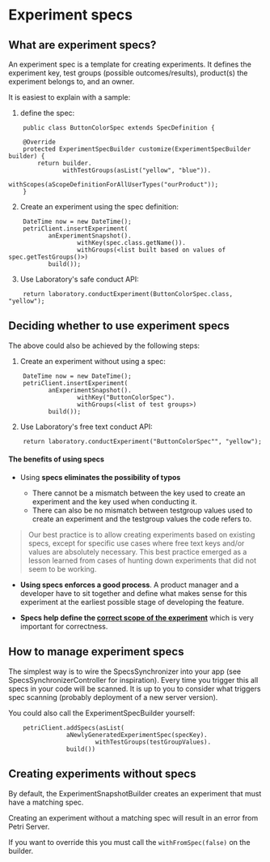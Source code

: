 # Experiment specs


## What are experiment specs?
An experiment spec is a template for creating experiments. It defines the experiment key, test groups (possible outcomes/results), product(s) the experiment belongs to, and an owner.

It is easiest to explain with a sample:

1. define the spec:

```
    public class ButtonColorSpec extends SpecDefinition {

    @Override
    protected ExperimentSpecBuilder customize(ExperimentSpecBuilder builder) {
        return builder.
               withTestGroups(asList("yellow", "blue")).
               withScopes(aScopeDefinitionForAllUserTypes("ourProduct"));
    }
```

2. Create an experiment using the spec definition:

```
    DateTime now = new DateTime();
    petriClient.insertExperiment(
           anExperimentSnapshot().
                   withKey(spec.class.getName()).
                   withGroups(<list built based on values of spec.getTestGroups()>)
           build());
```

3. Use Laboratory's safe conduct API:

```
    return laboratory.conductExperiment(ButtonColorSpec.class, "yellow");
```


## Deciding whether to use experiment specs

The above could also be achieved by the following steps:

1. Create an experiment without using a spec:

```
    DateTime now = new DateTime();
    petriClient.insertExperiment(
           anExperimentSnapshot().
                   withKey("ButtonColorSpec").
                   withGroups(<list of test groups>)
           build());
```

2. Use Laboratory's free text conduct API:

``` 
    return laboratory.conductExperiment("ButtonColorSpec"", "yellow");
```

#### The benefits of using specs

- Using **specs eliminates the possibility of typos**

  - There cannot be a mismatch between the key used to create an experiment and the key used when conducting it.
  - There can also be no mismatch between testgroup values used to create an experiment and the testgroup values the code refers to.

> Our best practice is to allow creating experiments based on existing specs, except for specific use cases where free text keys and/or values are absolutely necessary. This best practice emerged as a lesson learned from cases of hunting down experiments that did not seem to be working. 

- **Using specs enforces a good process**. A product manager and a developer have to sit together and define what makes sense for this experiment at the earliest possible stage of developing the feature.

- **Specs help define the [correct scope of the experiment](https://github.com/wix/petri/wiki/Registered-vs.-Non-Registered-Users)** which is very important for correctness. 



## How to manage experiment specs

The simplest way is to wire the SpecsSynchronizer into your app (see SpecsSynchronizerController for inspiration). Every time you trigger this all specs in your code will be scanned. It is up to you to consider what triggers spec scanning (probably deployment of a new server version).

You could also call the ExperimentSpecBuilder yourself:

```
    petriClient.addSpecs(asList(
                aNewlyGeneratedExperimentSpec(specKey).
                        withTestGroups(testGroupValues).
                build())
```

## Creating experiments without specs

By default, the ExperimentSnapshotBuilder creates an experiment that must have a matching spec.

Creating an experiment without a matching spec will result in an error from Petri Server.

If you want to override this you must call the ```withFromSpec(false)``` on the builder.